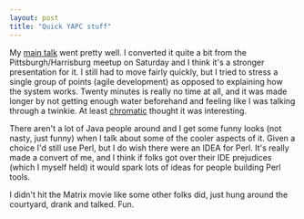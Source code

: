 ```yaml
---
layout: post
title: "Quick YAPC stuff"
---
```




My <a href="/programming/yapc-2003-codegen/">main talk</a> went pretty well. I converted it quite a bit from the Pittsburgh/Harrisburg meetup on Saturday and I think it's a stronger presentation for it. I still had to move fairly quickly, but I tried to stress a single group of points (agile development) as opposed to explaining how the system works. Twenty minutes is really no time at all, and it was made longer by not getting enough water beforehand and feeling like I was talking through a twinkie. At least <a href="http://www.oreillynet.com/pub/wlg/3340">chromatic</a> thought it was interesting. 

<p>There aren't a lot of Java people around and I get some funny looks (not nasty, just funny) when I talk about some of the cooler aspects of it. Given a choice I'd still use Perl, but I do wish there were an IDEA for Perl. It's really made a convert of me, and I think if folks got over their IDE prejudices (which I myself held) it would spark lots of ideas for people building Perl tools.</p>

<p>I didn't hit the Matrix movie like some other folks did, just hung around the courtyard, drank and talked. Fun.</p>


